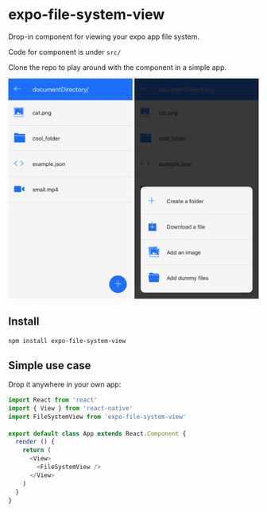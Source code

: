 # expo-file-system-view
Drop-in component for viewing your expo app file system.

Code for component is under `src/`

Clone the repo to play around with the component in a simple app.

<img src='./document.png' width='250'>
<img src='./add.png' width='250'>

## Install
`npm install expo-file-system-view`

## Simple use case
Drop it anywhere in your own app:
```javascript
import React from 'react'
import { View } from 'react-native'
import FileSystemView from 'expo-file-system-view'

export default class App extends React.Component {
  render () {
    return (
      <View>
        <FileSystemView />
      </View>
    )
  }
}
```

